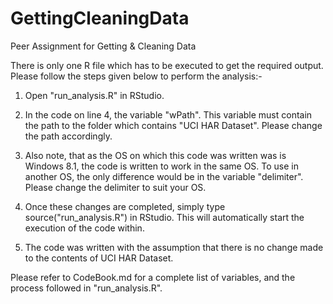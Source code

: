 GettingCleaningData
===================

Peer Assignment for Getting &amp; Cleaning Data

There is only one R file which has to be executed to get the required output.
Please follow the steps given below to perform the analysis:-

1) Open "run_analysis.R" in RStudio.

2) In the code on line 4, the variable "wPath". This variable must contain the path to the
   folder which contains "UCI HAR Dataset".
   Please change the path accordingly.

3) Also note, that as the OS on which this code was written was is Windows 8.1, the code is 
   written to work in the same OS. To use in another OS, the only difference would be in the 
   variable "delimiter". Please change the delimiter to suit your OS.

4) Once these changes are completed, simply type source("run_analysis.R") in RStudio. This 
   will automatically start the execution of the code within.

5) The code was written with the assumption that there is no change made to the contents of
   UCI HAR Dataset.

Please refer to CodeBook.md for a complete list of variables, and the process followed in "run_analysis.R".
